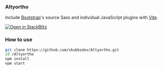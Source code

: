 ### Altyortho

Include [Bootstrap](https://getbootstrap.com)'s source Sass and individual JavaScript plugins with [Vite](https://vitejs.dev/).

[![Open in StackBlitz](https://developer.stackblitz.com/img/open_in_stackblitz.svg)](https://stackblitz.com/github/skubbsdev/Altyortho/tree/main?file=index.html)

### How to use
```sh
git clone https://github.com/skubbsdev/Altyortho.git
cd /Altyortho
npm install
npm start
```